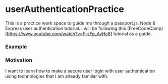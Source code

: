 # userAuthenticationPractice
This is a practice work space to guide me through a passport.js, Node &amp; Express user authentication tutorial. I will be following this (FreeCodeCamp)[https://www.youtube.com/watch?v=F-sFp_AvHc8] tutorial as a guide.

### Example

### Motivation
 
 I want to learn how to make a secure user login with user authentication using technologies that I am already familiar with. 
